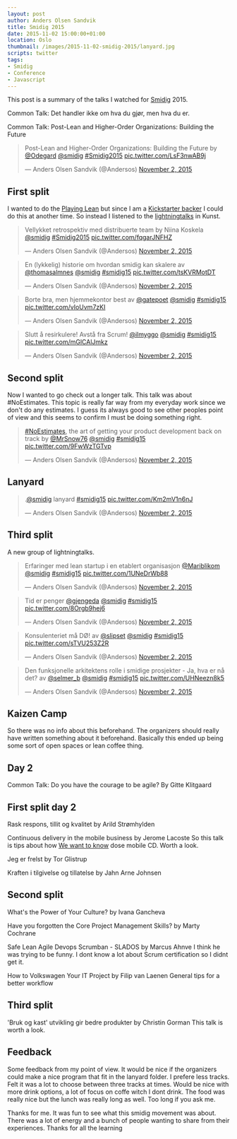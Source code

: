 ```yaml
---
layout: post
author: Anders Olsen Sandvik
title: Smidig 2015
date: 2015-11-02 15:00:00+01:00
location: Oslo
thumbnail: /images/2015-11-02-smidig-2015/lanyard.jpg
scripts: twitter
tags:
- Smidig
- Conference
- Javascript
---
```

This post is a summary of the talks I watched for [Smidig](http://2015.smidig.no/) 2015.

Common Talk: Det handler ikke om hva du gjør, men hva du er.

Common Talk: Post-Lean and Higher-Order Organizations: Building the Future

<blockquote class="twitter-tweet" lang="en"><p lang="en" dir="ltr">Post-Lean and Higher-Order Organizations: Building the Future by <a href="https://twitter.com/Odegard">@Odegard</a> <a href="https://twitter.com/smidig">@smidig</a> <a href="https://twitter.com/hashtag/Smidig2015?src=hash">#Smidig2015</a> <a href="https://t.co/LsF3nwAB9j">pic.twitter.com/LsF3nwAB9j</a></p>&mdash; Anders Olsen Sandvik (@Andersos) <a href="https://twitter.com/Andersos/status/661200297277202432">November 2, 2015</a></blockquote>

## First split
I wanted to do the [Playing Lean](http://www.playinglean.com/) but since I am a [Kickstarter backer](https://www.kickstarter.com/projects/simenfur/playing-lean-relaunch-play-leaner) I could do this at another time. So instead I listened to the [lightningtalks](https://github.com/Andersos/andersos.net/issues/82) in Kunst.

<blockquote class="twitter-tweet" lang="en"><p lang="da" dir="ltr">Vellykket retrospektiv med distribuerte team by Niina Koskela <a href="https://twitter.com/smidig">@smidig</a> <a href="https://twitter.com/hashtag/Smidig2015?src=hash">#Smidig2015</a> <a href="https://t.co/fqgarJNFHZ">pic.twitter.com/fqgarJNFHZ</a></p>&mdash; Anders Olsen Sandvik (@Andersos) <a href="https://twitter.com/Andersos/status/661201024766623744">November 2, 2015</a></blockquote>

<blockquote class="twitter-tweet" lang="en"><p lang="da" dir="ltr">En (lykkelig) historie om hvordan smidig kan skalere av <a href="https://twitter.com/thomasalmnes">@thomasalmnes</a> <a href="https://twitter.com/smidig">@smidig</a> <a href="https://twitter.com/hashtag/smidig15?src=hash">#smidig15</a> <a href="https://t.co/tsKVRMotDT">pic.twitter.com/tsKVRMotDT</a></p>&mdash; Anders Olsen Sandvik (@Andersos) <a href="https://twitter.com/Andersos/status/661201388219842560">November 2, 2015</a></blockquote>

<blockquote class="twitter-tweet" lang="en"><p lang="no" dir="ltr">Borte bra, men hjemmekontor best av <a href="https://twitter.com/gatepoet">@gatepoet</a> <a href="https://twitter.com/smidig">@smidig</a> <a href="https://twitter.com/hashtag/smidig15?src=hash">#smidig15</a> <a href="https://t.co/vIoUvm7zKI">pic.twitter.com/vIoUvm7zKI</a></p>&mdash; Anders Olsen Sandvik (@Andersos) <a href="https://twitter.com/Andersos/status/661201726616268800">November 2, 2015</a></blockquote>

<blockquote class="twitter-tweet" lang="en"><p lang="no" dir="ltr">Slutt å resirkulere! Avstå fra Scrum! <a href="https://twitter.com/ilmyggo">@ilmyggo</a> <a href="https://twitter.com/smidig">@smidig</a> <a href="https://twitter.com/hashtag/smidig15?src=hash">#smidig15</a> <a href="https://t.co/mGlCAlJmkz">pic.twitter.com/mGlCAlJmkz</a></p>&mdash; Anders Olsen Sandvik (@Andersos) <a href="https://twitter.com/Andersos/status/661202076890984448">November 2, 2015</a></blockquote>


## Second split
Now I wanted to go check out a longer talk. This talk was about #NoEstimates. This topic is really far way from my everyday work since we don't do any estimates. I guess its always good to see other peoples point of view and this seems to confirm I must be doing something right.

<blockquote class="twitter-tweet" lang="en"><p lang="en" dir="ltr"><a href="https://twitter.com/hashtag/NoEstimates?src=hash">#NoEstimates</a>, the art of getting your product development back on track&#10;by <a href="https://twitter.com/MrSnow76">@MrSnow76</a> <a href="https://twitter.com/smidig">@smidig</a> <a href="https://twitter.com/hashtag/smidig15?src=hash">#smidig15</a> <a href="https://t.co/9FwWzTGTvp">pic.twitter.com/9FwWzTGTvp</a></p>&mdash; Anders Olsen Sandvik (@Andersos) <a href="https://twitter.com/Andersos/status/661202467561033728">November 2, 2015</a></blockquote>

## Lanyard
<blockquote class="twitter-tweet" lang="en"><p lang="und" dir="ltr">.<a href="https://twitter.com/smidig">@smidig</a> lanyard <a href="https://twitter.com/hashtag/smidig15?src=hash">#smidig15</a> <a href="https://t.co/Km2mV1n6nJ">pic.twitter.com/Km2mV1n6nJ</a></p>&mdash; Anders Olsen Sandvik (@Andersos) <a href="https://twitter.com/Andersos/status/661202770628911105">November 2, 2015</a></blockquote>

## Third split
A new group of lightningtalks.

<blockquote class="twitter-tweet" lang="en"><p lang="no" dir="ltr">Erfaringer med lean startup i en etablert organisasjon <a href="https://twitter.com/Mariblikom">@Mariblikom</a> <a href="https://twitter.com/smidig">@smidig</a> <a href="https://twitter.com/hashtag/smidig15?src=hash">#smidig15</a> <a href="https://t.co/1UNeDrWb88">pic.twitter.com/1UNeDrWb88</a></p>&mdash; Anders Olsen Sandvik (@Andersos) <a href="https://twitter.com/Andersos/status/661203200255594496">November 2, 2015</a></blockquote>

<blockquote class="twitter-tweet" lang="en"><p lang="no" dir="ltr">Tid er penger <a href="https://twitter.com/gjengeda">@gjengeda</a> <a href="https://twitter.com/smidig">@smidig</a> <a href="https://twitter.com/hashtag/smidig15?src=hash">#smidig15</a> <a href="https://t.co/8Orgb9hej6">pic.twitter.com/8Orgb9hej6</a></p>&mdash; Anders Olsen Sandvik (@Andersos) <a href="https://twitter.com/Andersos/status/661203447149142020">November 2, 2015</a></blockquote>

<blockquote class="twitter-tweet" lang="en"><p lang="no" dir="ltr">Konsulenteriet må DØ! av <a href="https://twitter.com/slipset">@slipset</a> <a href="https://twitter.com/smidig">@smidig</a> <a href="https://twitter.com/hashtag/smidig15?src=hash">#smidig15</a> <a href="https://t.co/sTVU253Z2R">pic.twitter.com/sTVU253Z2R</a></p>&mdash; Anders Olsen Sandvik (@Andersos) <a href="https://twitter.com/Andersos/status/661203702557097984">November 2, 2015</a></blockquote>

<blockquote class="twitter-tweet" lang="en"><p lang="no" dir="ltr">Den funksjonelle arkitektens rolle i smidige prosjekter - Ja, hva er nå det?&#10;av <a href="https://twitter.com/selmer_b">@selmer_b</a> <a href="https://twitter.com/smidig">@smidig</a> <a href="https://twitter.com/hashtag/smidig15?src=hash">#smidig15</a> <a href="https://t.co/UHNeezn8k5">pic.twitter.com/UHNeezn8k5</a></p>&mdash; Anders Olsen Sandvik (@Andersos) <a href="https://twitter.com/Andersos/status/661204051930030080">November 2, 2015</a></blockquote>

## Kaizen Camp
So there was no info about this beforehand. The organizers should really have written something about it beforehand. Basically this ended up being some sort of open spaces or lean coffee thing.

## Day 2

Common Talk: Do you have the courage to be agile? By Gitte Klitgaard

## First split day 2

Rask respons, tillit og kvalitet by Arild Strømhylden


Continuous delivery in the mobile business by Jerome Lacoste
So this talk is tips about how [We want to know](http://wewanttoknow.com/) dose mobile CD.
Worth a look.

Jeg er frelst by Tor Glistrup

Kraften i tilgivelse og tillatelse by Jahn Arne Johnsen

## Second split

What's the Power of Your Culture? by Ivana Gancheva

Have you forgotten the Core Project Management Skills? by Marty Cochrane

Safe Lean Agile Devops Scrumban - SLADOS by Marcus Ahnve
I think he was trying to be funny. I dont know a lot about Scrum certification so I didnt get it.

How to Volkswagen Your IT Project by Filip van Laenen
General tips for a better workflow

## Third split

'Bruk og kast' utvikling gir bedre produkter by Christin Gorman
This talk is worth a look.

## Feedback
Some feedback from my point of view.
It would be nice if the organizers could make a nice program that fit in the lanyard folder.
I prefere less tracks. Felt it was a lot to choose between three tracks at times.
Would be nice with more drink options, a lot of focus on coffe witch I dont drink.
The food was really nice but the lunch was really long as well. Too long if you ask me.

Thanks for me. It was fun to see what this smidig movement was about.
There was a lot of energy and a bunch of people wanting to share from their experiences.
Thanks for all the learning
